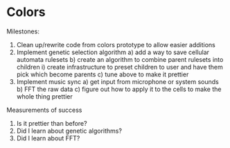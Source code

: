 # Colors
Milestones:
1) Clean up/rewrite code from colors prototype to allow easier additions
2) Implement genetic selection algorithm
  a) add a way to save cellular automata rulesets
  b) create an algorithm to combine parent rulesets into children
    i) create infrastructure to preset children to user and have them pick which become parents
  c) tune above to make it prettier
3) Implement music sync
  a) get input from microphone or system sounds
  b) FFT the raw data
  c) figure out how to apply it to the cells to make the whole thing prettier
  
  
Measurements of success
1) Is it prettier than before?
2) Did I learn about genetic algorithms?
3) Did I learn about FFT?
